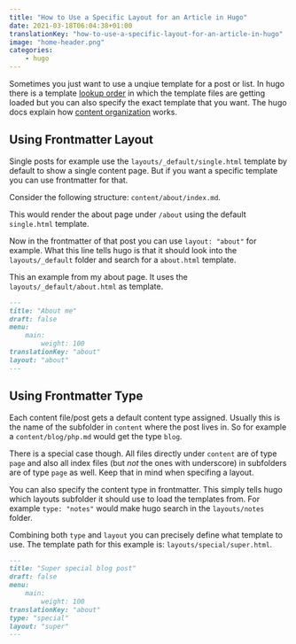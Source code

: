 ```yaml
---
title: "How to Use a Specific Layout for an Article in Hugo"
date: 2021-03-18T06:04:38+01:00
translationKey: "how-to-use-a-specific-layout-for-an-article-in-hugo"
image: "home-header.png"
categories: 
    - hugo
---
```


Sometimes you just want to use a unqiue template for a post or list. In hugo there is a template [lookup order](https://gohugo.io/templates/lookup-order/) in which the template files are getting loaded but you can also specify the exact template that you want. The hugo docs explain how [content organization](https://gohugo.io/content-management/organization/) works.

## Using Frontmatter Layout

Single posts for example use the `layouts/_default/single.html` template by default to show a single content page. But if you want a specific template you can use frontmatter for that.

Consider the following structure: `content/about/index.md`. 

This would render the about page under `/about` using the default `single.html` template. 

Now in the frontmatter of that post you can use `layout: "about"` for example. What this line tells hugo is that it should look into the `layouts/_default` folder and search for a `about.html` template.

This an example from my about page. It uses the `layouts/_default/about.html` as template.

```markdown
---
title: "About me"
draft: false
menu: 
    main:
        weight: 100
translationKey: "about"
layout: "about"
---
```

## Using Frontmatter Type

Each content file/post gets a default content type assigned. Usually this is the name of the subfolder in `content` where the post lives in. So for example a `content/blog/php.md` would get the type `blog`.

There is a special case though. All files directly under `content` are of type `page` and also all index files (but *not* the ones with underscore) in subfolders are of type `page` as well. Keep that in mind when specifing a layout.

You can also specify the content type in frontmatter. This simply tells hugo which layouts subfolder it should use to load the templates from. For example `type: "notes"` would make hugo search in the `layouts/notes` folder.

Combining both `type` and `layout` you can precisely define what template to use. The template path for this example is: `layouts/special/super.html`.

```markdown
---
title: "Super special blog post"
draft: false
menu: 
    main:
        weight: 100
translationKey: "about"
type: "special"
layout: "super"
---
```
